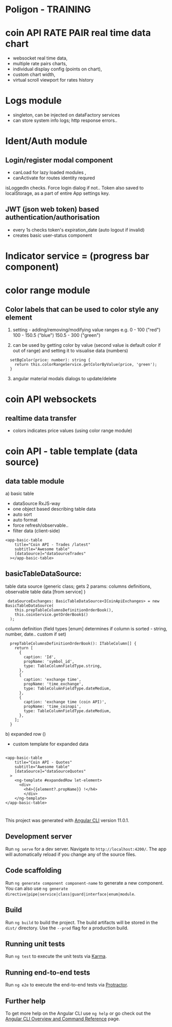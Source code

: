 # Poligon - TRAINING

# coin API RATE PAIR real time data chart

- websocket real time data,
- multiple rate pairs charts,
- individual display config (points on chart),
- custom chart width,
- virtual scroll viewport for rates history

# Logs module

- singleton, can be injected on dataFactory services
- can store system info logs; http response errors..

# Ident/Auth module

## Login/register modal component

- canLoad for lazy loaded modules ,
- canActivate for routes identity requred

isLoggedIn checks. Force login dialog if not..
Token also saved to localStorage, as a part of entire App settings key.

## JWT (json web token) based authentication/authorisation

- every 1s checks token's expiration_date (auto logout if invalid)
- creates basic user-status component

# Indicator service = (progress bar component)

# color range module

## Color labels that can be used to color style any element

1. setting - adding/removing/modifying value ranges e.g.
   0 - 100 ("red")
   100 - 150.5 ("blue")
   150.5 - 300 ("green")

2. can be used by getting color by value (second value is default color if out of range) and setting it to visualise data (numbers)

```
  setBgColor(price: number): string {
    return this.colorRangeService.getColorByValue(price, 'green');
  }
```

3. angular material modals dialogs to update/delete

# coin API websockets

## realtime data transfer

- colors indicates price values (using color range module)

# coin API - table template (data source)

## data table module

a) basic table

- dataSource RxJS-way
- one object based describing table data
- auto sort
- auto format
- force refresh/observable..
- filter data (client-side)

```
<app-basic-table
    title="Coin API - Trades /latest"
    subtitle="Awesome table"
    [dataSource]="dataSourceTrades"
  ></app-basic-table>
```

## basicTableDataSource:

table data source (generic class; gets 2 params: columns definitions, observable table data [from service] )

```
 dataSourceExchanges: BasicTableDataSource<ICoinApiExchanges> = new BasicTableDataSource(
    this.prepTableColumnsDefinitionOrderBook(),
    this.coinService.getOrderBook$()
  );
```

column definition (field types [enum] determines if column is sorted - string, number, date.. custom if set)

```
  prepTableColumnsDefinitionOrderBook(): ITableColumn[] {
    return [
      {
        caption: 'Id',
        propName: 'symbol_id',
        type: TableColumnFieldType.string,
      },
      {
        caption: 'exchange time',
        propName: 'time_exchange',
        type: TableColumnFieldType.dateMedium,
      },
      {
        caption: 'exchange time (coin API)',
        propName: 'time_coinapi',
        type: TableColumnFieldType.dateMedium,
      },
    ];
  }
```

b) expanded row ()

- custom template for expanded data

```

<app-basic-table
    title="Coin API - Quotes"
    subtitle="Awesome table"
    [dataSource]="dataSourceQuotes"
  >
    <ng-template #expandedRow let-element>
      <div>
        <h4>{{element?.propName}} !</h4>
        </div>
    </ng-template>
</app-basic-table>

```

#

#

#

This project was generated with [Angular CLI](https://github.com/angular/angular-cli) version 11.0.1.

## Development server

Run `ng serve` for a dev server. Navigate to `http://localhost:4200/`. The app will automatically reload if you change any of the source files.

## Code scaffolding

Run `ng generate component component-name` to generate a new component. You can also use `ng generate directive|pipe|service|class|guard|interface|enum|module`.

## Build

Run `ng build` to build the project. The build artifacts will be stored in the `dist/` directory. Use the `--prod` flag for a production build.

## Running unit tests

Run `ng test` to execute the unit tests via [Karma](https://karma-runner.github.io).

## Running end-to-end tests

Run `ng e2e` to execute the end-to-end tests via [Protractor](http://www.protractortest.org/).

## Further help

To get more help on the Angular CLI use `ng help` or go check out the [Angular CLI Overview and Command Reference](https://angular.io/cli) page.
